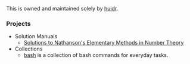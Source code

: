 This is owned and maintained solely by [huidr](github.com/huidr).

### Projects

- Solution Manuals
  - [Solutions to Nathanson's Elementary Methods in Number Theory](https://github.com/huidr/nathanson) 
- Collections
  - [bash](https://github.com/huidr/bash) is a collection of bash commands for everyday tasks.


<!--

**Here are some ideas to get you started:**

🙋‍♀️ A short introduction - what is your organization all about?
🌈 Contribution guidelines - how can the community get involved?
👩‍💻 Useful resources - where can the community find your docs? Is there anything else the community should know?
🍿 Fun facts - what does your team eat for breakfast?
🧙 Remember, you can do mighty things with the power of [Markdown](https://docs.github.com/github/writing-on-github/getting-started-with-writing-and-formatting-on-github/basic-writing-and-formatting-syntax)
-->
